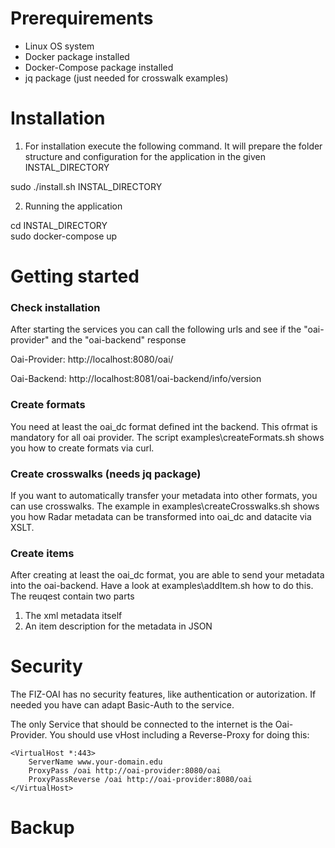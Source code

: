 # Prerequirements
- Linux OS system
- Docker package installed
- Docker-Compose package installed
- jq package (just needed for crosswalk examples)

# Installation
1) For installation execute the following command. It will prepare the folder structure and configuration for the application in the given INSTAL_DIRECTORY  
  
sudo ./install.sh INSTAL_DIRECTORY

2) Running the application  
  
cd INSTAL_DIRECTORY  
sudo docker-compose up



# Getting started

### Check installation
After starting the services you can call the following urls and see if the "oai-provider" and the "oai-backend" response

Oai-Provider: http://localhost:8080/oai/

Oai-Backend: http://localhost:8081/oai-backend/info/version

### Create formats
You need at least the oai_dc format defined int the backend. This ofrmat is mandatory for all oai provider.
The script examples\createFormats.sh shows you how to create formats via curl.

### Create crosswalks (needs jq package)
If you want to automatically transfer your metadata into other formats, you can use crosswalks. 
The example in examples\createCrosswalks.sh shows you how Radar metadata can be transformed into oai_dc and datacite via XSLT.

### Create items
After creating at least the oai_dc format, you are able to send your metadata into the oai-backend.
Have a look at examples\addItem.sh how to do this. The reuqest contain two parts  
1) The xml metadata itself  
2) An item description for the metadata in JSON



# Security
The FIZ-OAI has no security features, like authentication or autorization. If needed you have can adapt Basic-Auth to the service.

The only Service that should be connected to the internet is the Oai-Provider. You should use vHost including a Reverse-Proxy for doing this:  

    <VirtualHost *:443>
        ServerName www.your-domain.edu
        ProxyPass /oai http://oai-provider:8080/oai
        ProxyPassReverse /oai http://oai-provider:8080/oai
    </VirtualHost>


# Backup

